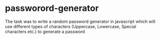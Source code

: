 # passworord-generator
The task was to write a random password generator in javascript which will use different types of characters (Uppercase, Lowercase, Special characters etc.) to generate a password
